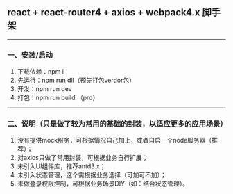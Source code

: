 ## react + react-router4 + axios + webpack4.x 脚手架
---------------------------------------
### 一、安装/启动
1. 下载依赖：npm i
2. 先运行：npm run dll（预先打包verdor包）
3. 开发：npm run dev
4. 打包：npm run build （prd）

---------------------------------------
### 二、说明（只是做了较为常用的基础的封装，以适应更多的应用场景）
1. 没有提供mock服务，可根据情况自己加上，或者自启一个node服务器（推荐）；
2. 对axios只做了常用封装，可根据业务自行扩展；
3. 未引入UI组件库，推荐antd3.x；
4. 未引入状态管理，这个需根据业务选择（可加可不加）；
5. 未做登录权限控制，可根据业务场景DIY（如：结合状态管理）。